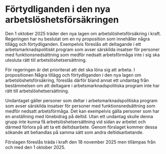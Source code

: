 # Förtydliganden i den nya arbetslöshetsförsäkringen

Den 1 oktober 2025 träder den nya lagen om arbetslöshetsförsäkring i kraft. Regeringen har nu beslutat om en ny proposition som innehåller några tillägg och förtydliganden. Exempelvis föreslås att deltagande i ett arbetsmarknadspolitiskt program som avser särskilda insatser för personer med funktionsnedsättning som medför nedsatt arbetsförmåga inte i sig ska utesluta rätt till arbetslöshetsersättning.

För regeringen är det prioriterat att det ska löna sig att arbeta. I propositionen Några tillägg och förtydliganden i den nya lagen om arbetslöshetsförsäkring, föreslås därför bland annat ett undantag från bestämmelsen om att deltagare i arbetsmarknadspolitiska program inte har rätt till arbetslöshetsersättning.

Undantaget gäller personer som deltar i arbetsmarknadspolitiska program som avser särskilda insatser för personer med funktionsnedsättning som medför nedsatt arbetsförmåga. Det kan exempelvis gälla personer som har en anställning med lönebidrag på deltid. Utan ett undantag skulle denna grupp inte kunna få arbetslöshetsersättning vid sidan av arbetet och därmed förlora på att ta ett deltidsarbete. Genom förslaget kommer dessa sökande att behandlas på samma sätt som andra deltidsarbetande.

Förslagen föreslås träda i kraft den 18 november 2025 men tillämpas från och med den 1 oktober 2025.
